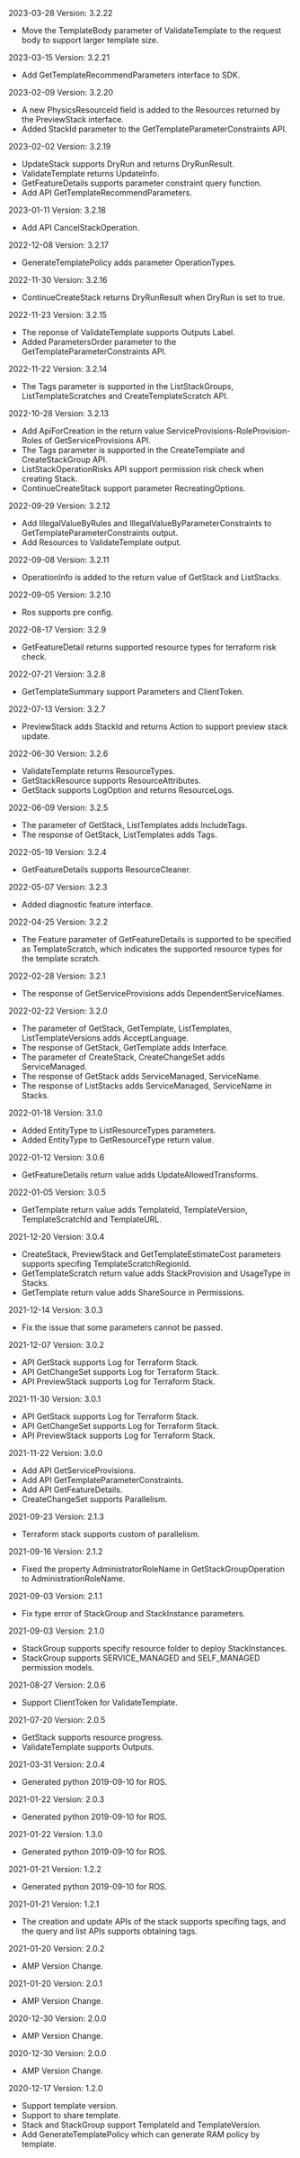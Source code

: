 2023-03-28 Version: 3.2.22
- Move the TemplateBody parameter of ValidateTemplate to the request body to support larger template size.

2023-03-15 Version: 3.2.21
- Add GetTemplateRecommendParameters  interface to SDK.

2023-02-09 Version: 3.2.20
- A new PhysicsResourceId field is added to the Resources returned by the PreviewStack interface.
- Added StackId parameter to the GetTemplateParameterConstraints API.

2023-02-02 Version: 3.2.19
- UpdateStack supports DryRun and returns DryRunResult.
- ValidateTemplate returns UpdateInfo.
- GetFeatureDetails supports parameter constraint query function.
- Add API GetTemplateRecommendParameters.

2023-01-11 Version: 3.2.18
- Add API CancelStackOperation.

2022-12-08 Version: 3.2.17
- GenerateTemplatePolicy adds parameter OperationTypes.

2022-11-30 Version: 3.2.16
- ContinueCreateStack returns DryRunResult when DryRun is set to true.

2022-11-23 Version: 3.2.15
- The reponse of ValidateTemplate supports Outputs Label.
- Added ParametersOrder parameter to the GetTemplateParameterConstraints API.

2022-11-22 Version: 3.2.14
- The Tags parameter is supported in the ListStackGroups, ListTemplateScratches and CreateTemplateScratch API.

2022-10-28 Version: 3.2.13
- Add ApiForCreation in the return value ServiceProvisions-RoleProvision-Roles of GetServiceProvisions API.
- The Tags parameter is supported in the CreateTemplate and CreateStackGroup API.
- ListStackOperationRisks API support permission risk check when creating Stack.
- ContinueCreateStack support parameter RecreatingOptions.

2022-09-29 Version: 3.2.12
- Add IllegalValueByRules and IllegalValueByParameterConstraints to GetTemplateParameterConstraints output.
- Add Resources to ValidateTemplate output.

2022-09-08 Version: 3.2.11
- OperationInfo is added to the return value of GetStack and ListStacks.

2022-09-05 Version: 3.2.10
- Ros supports pre config.

2022-08-17 Version: 3.2.9
- GetFeatureDetail returns supported resource types for terraform risk check.

2022-07-21 Version: 3.2.8
- GetTemplateSummary support Parameters and ClientToken.

2022-07-13 Version: 3.2.7
- PreviewStack adds StackId and returns Action to support preview stack update.

2022-06-30 Version: 3.2.6
- ValidateTemplate returns ResourceTypes.
- GetStackResource supports ResourceAttributes.
- GetStack supports LogOption and returns ResourceLogs.

2022-06-09 Version: 3.2.5
- The parameter of GetStack, ListTemplates adds IncludeTags.
- The response of GetStack, ListTemplates adds Tags.

2022-05-19 Version: 3.2.4
- GetFeatureDetails supports ResourceCleaner.

2022-05-07 Version: 3.2.3
- Added diagnostic feature interface.

2022-04-25 Version: 3.2.2
- The Feature parameter of GetFeatureDetails is supported to be specified as TemplateScratch, which indicates the supported resource types for the template scratch.

2022-02-28 Version: 3.2.1
- The response of GetServiceProvisions adds DependentServiceNames.

2022-02-22 Version: 3.2.0
- The parameter of GetStack, GetTemplate, ListTemplates, ListTemplateVersions adds AcceptLanguage.
- The response of GetStack, GetTemplate adds Interface.
- The parameter of CreateStack, CreateChangeSet adds ServiceManaged.
- The response of GetStack adds ServiceManaged, ServiceName.
- The response of ListStacks adds ServiceManaged, ServiceName in Stacks.

2022-01-18 Version: 3.1.0
- Added EntityType to ListResourceTypes parameters.
- Added EntityType to GetResourceType return value.

2022-01-12 Version: 3.0.6
- GetFeatureDetails return value adds UpdateAllowedTransforms.

2022-01-05 Version: 3.0.5
- GetTemplate return value adds TemplateId, TemplateVersion, TemplateScratchId and TemplateURL.

2021-12-20 Version: 3.0.4
- CreateStack, PreviewStack and GetTemplateEstimateCost parameters supports specifing TemplateScratchRegionId.
- GetTemplateScratch return value adds StackProvision and UsageType in Stacks.
- GetTemplate return value adds ShareSource in Permissions.

2021-12-14 Version: 3.0.3
- Fix the issue that some parameters cannot be passed.

2021-12-07 Version: 3.0.2
- API GetStack supports Log for Terraform Stack.
- API GetChangeSet supports Log for Terraform Stack.
- API PreviewStack supports Log for Terraform Stack.

2021-11-30 Version: 3.0.1
- API GetStack supports Log for Terraform Stack.
- API GetChangeSet supports Log for Terraform Stack.
- API PreviewStack supports Log for Terraform Stack.

2021-11-22 Version: 3.0.0
- Add API GetServiceProvisions.
- Add API GetTemplateParameterConstraints.
- Add API GetFeatureDetails.
- CreateChangeSet supports Parallelism.

2021-09-23 Version: 2.1.3
- Terraform stack supports custom of parallelism.

2021-09-16 Version: 2.1.2
- Fixed the property AdministratorRoleName in GetStackGroupOperation  to AdministrationRoleName.

2021-09-03 Version: 2.1.1
- Fix type error of StackGroup and StackInstance parameters.

2021-09-03 Version: 2.1.0
- StackGroup supports specify resource folder to deploy StackInstances.
- StackGroup supports SERVICE_MANAGED and SELF_MANAGED permission models.

2021-08-27 Version: 2.0.6
- Support ClientToken for ValidateTemplate.

2021-07-20 Version: 2.0.5
- GetStack supports resource progress.
- ValidateTemplate supports Outputs.

2021-03-31 Version: 2.0.4
- Generated python 2019-09-10 for ROS.

2021-01-22 Version: 2.0.3
- Generated python 2019-09-10 for ROS.

2021-01-22 Version: 1.3.0
- Generated python 2019-09-10 for ROS.

2021-01-21 Version: 1.2.2
- Generated python 2019-09-10 for ROS.

2021-01-21 Version: 1.2.1
- The creation and update APIs of the stack supports specifing tags, and the query and list APIs supports obtaining tags.

2021-01-20 Version: 2.0.2
- AMP Version Change.

2021-01-20 Version: 2.0.1
- AMP Version Change.

2020-12-30 Version: 2.0.0
- AMP Version Change.

2020-12-30 Version: 2.0.0
- AMP Version Change.

2020-12-17 Version: 1.2.0
- Support template version.
- Support to share template.
- Stack and StackGroup support TemplateId and TemplateVersion.
- Add GenerateTemplatePolicy which can generate RAM policy by template.

